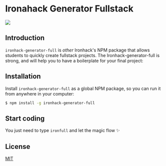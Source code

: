 # Ironahack Generator Fullstack

![](http://blog.hyperiondev.com/wp-content/uploads/2018/09/Blog-Article-MERN-Stack.jpg)

## Introduction

`ironhack-generator-full` is _other_ Ironhack's NPM package that allows students to quickly create fullstack projects. The Ironhack-generator-full is strong, and will help you to have a boilerplate for your final project:

## Installation

Install `ironhack-generator-full` as a global NPM package, so you can run it from anywhere in your computer:

```bash
$ npm install -g ironhack-generator-full
```

## Start coding

You just need to type `ironfull` and let the magic flow ✨

## License

[MIT](https://github.com/diurivj/generator/blob/master/LICENSE)
